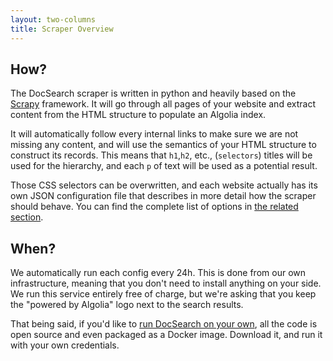 ```yaml
---
layout: two-columns
title: Scraper Overview
---
```


## How?

The DocSearch scraper is written in python and heavily based on the [Scrapy][1]
framework. It will go through all pages of your website and extract content from the
HTML structure to populate an Algolia index.

It will automatically follow every internal links to make sure we are not
missing any content, and will use the semantics of your HTML structure to
construct its records. This means that `h1`,`h2`, etc., (`selectors`) titles
will be used for the hierarchy, and each `p` of text will be used as a potential
result.

Those CSS selectors can be overwritten, and each website actually has its own
JSON configuration file that describes in more detail how the scraper should
behave. You can find the complete list of options in [the related section][2].

## When?

We automatically run each config every 24h. This is done from our own
infrastructure, meaning that you don't need to install anything on your side. We
run this service entirely free of charge, but we're asking that you keep the
"powered by Algolia" logo next to the search results.

That being said, if you'd like to [run DocSearch on your own][3], all the code
is open source and even packaged as a Docker image. Download it, and run it with
your own credentials.

[1]: https://scrapy.org/
[2]: ./config-file.html
[3]: ./run-your-own.html
